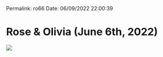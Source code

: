 
Permalink: ro66
Date: 06/09/2022 22:00:39

# Rose & Olivia (June 6th, 2022)

![](https://i.imgur.com/mpzHi98.jpg)
